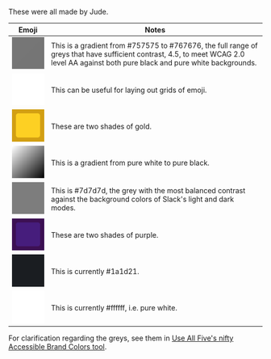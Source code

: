 These were all made by Jude.

Emoji|Notes
-----|-----
![Accessible Grey](accessible_grey.png)|This is a gradient from #757575 to #767676, the full range of greys that have sufficient contrast, 4.5, to meet WCAG 2.0 level AA against both pure black and pure white backgrounds.
![Clear Color](clear_color.png)|This can be useful for laying out grids of emoji.
![Gold](gold.png)|These are two shades of gold.
![Greyscale](greyscale.png)|This is a gradient from pure white to pure black.
![Optimal Slack Emoji Grey](optimal_slack_emoji_grey.png)|This is #7d7d7d, the grey with the most balanced contrast against the background colors of Slack's light and dark modes.
![Purple](purple.png)|These are two shades of purple.
![Slack Dark Theme Background Color](slack_dark_theme_background_color.png)|This is currently #1a1d21.
![Slack Light Theme Background Color](slack_light_theme_background_color.png)|This is currently #ffffff, i.e. pure white.

For clarification regarding the greys, see them in [Use All Five's nifty Accessible Brand Colors tool](https://abc.useallfive.com/?colors[]=000000,FFFFFF,1A1D21,757575,767676,7D7D7D).
